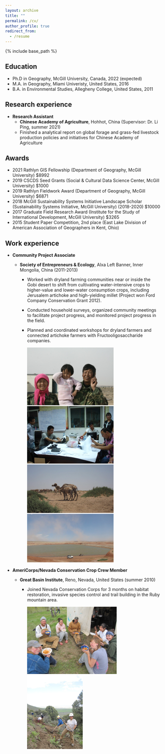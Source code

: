 ```yaml
---
layout: archive
title: ""
permalink: /cv/
author_profile: true
redirect_from:
  - /resume
---
```


{% include base_path %}

Education
----
* Ph.D in Geography, McGill University, Canada, 2022 (expected)
* M.A. in Geography, Miami Univeristy, United States, 2016
* B.A. in Environmental Studies, Allegheny College, United States, 2011

Research experience
----
* **Research Assistant** 
  * **Chinese Academy of Agriculture**, Hohhot, China (Supervisor: Dr. Li Ping, summer 2021)
  * Finished a analytical report on global forage and grass-fed livestock production policies and initiatives for Chinese Academy of Agriculture
 
Awards
----
* 2021  Rathlyn GIS Fellowship (Department of Geography, McGill University) $8992
* 2019  CSCDS Seed Grants (Social & Cultural Data Science Center, McGill University) $1000
* 2019  Rathlyn Fieldwork Award (Department of Geography, McGill University) $6871
* 2018  McGill Sustainability Systems Initiative Landscape Scholar (Sustainability Systems Initiative, McGill University) (2018-2020) $10000
* 2017  Graduate Field Research Award (Institute for the Study of International Development, McGill University) $3265
* 2015  Student Paper Competition, 2nd place (East Lake Division of American Association of Geographers in Kent, Ohio) 

Work experience 
---- 
* **Community Project Associate**
  * **Society of Entrepreneurs & Ecology**, Alxa Left Banner, Inner Mongolia, China (2011-2013)
     * Worked with dryland farming communities near or inside the Gobi desert to shift from cultivating water-intensive crops to higher-value and lower-water consumption crops, including Jerusalem artichoke and high-yielding millet (Project won Ford Company Conservation Grant 2012).  
     * Conducted household surveys, organized community meetings to facilitate project progress, and monitored project progress in the field.  
     * Planned and coordinated workshops for dryland farmers and connected artichoke farmers with Fructooligosaccharide companies. 

       <img src="https://raw.githubusercontent.com/lucixlu/lucixlu.github.io/master/images/alxa1.jpeg" alt="Your image title" width="280"/><img src="https://raw.githubusercontent.com/lucixlu/lucixlu.github.io/master/images/alxa4.jpeg" alt="Your image title" width="280"/><img src="https://raw.githubusercontent.com/lucixlu/lucixlu.github.io/master/images/alxa2.jpeg" alt="Your image title" width="280"/><img src="https://raw.githubusercontent.com/lucixlu/lucixlu.github.io/master/images/alxa3.jpeg" alt="Your image title" width="280"/>

* **AmeriCorps/Nevada Conservation Crop Crew Member**
  * **Great Basin Institute**, Reno, Nevada, United States (summer 2010)
     * Joined Nevada Conservation Corps for 3 months on habitat restoration, invasive species control and trail building in the Ruby mountain area.                                                          

        <img src="https://raw.githubusercontent.com/lucixlu/lucixlu.github.io/master/images/nevada1.jpeg" alt="Your image title" width="290"/><img src="https://raw.githubusercontent.com/lucixlu/lucixlu.github.io/master/images/nevada2.jpeg" alt="Your image title" width="180"/>
                                                                                                                               
